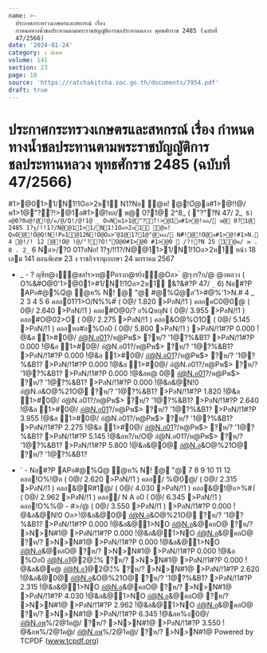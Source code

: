 ```yaml
---
name: >-
  ประกาศกระทรวงเกษตรและสหกรณ์ เรื่อง
  กำหนดทางน้ำชลประทานตามพระราชบัญญัติการชลประทานหลวง พุทธศักราช 2485 (ฉบับที่
  47/2566)
date: '2024-01-24'
category: ง พิเศษ
volume: 141
section: 23
page: 18
source: 'https://ratchakitcha.soc.go.th/documents/7954.pdf'
draft: true
---
```


# ประกาศกระทรวงเกษตรและสหกรณ์ เรื่อง กำหนดทางน้ำชลประทานตามพระราชบัญญัติการชลประทานหลวง พุทธศักราช 2485 (ฉบับที่ 47/2566)

#1>@01>1/N1!1Oล>2ห1์ N1?Nอ ํ@ห! @!Oํ@ล#1>@!!@/พ1>1@"??!>@1ล#1>@!หล/ พ@ 0?1@ 2^8_ ( "?"?N 47/ 2_` 6) อ@0?0อํ@!@!@/ค/@/Q!/@!1@ _ OหNพ1>1@"??!>@1ล#1>@!หล/ พ@ 0?1@ 2485 1?ฐ/!!1?/N@@11>1/N1!1Oล>2ห1์ ํ@ห! QหO@!Oํ@Q!N!Pค1@12N!Oํ@Oล>"ํ@1@1?1@"@พล/ N#็!@!Oํ@ล#1>@!#1>N. 4 ํ@!/! 12 @!Oํ@ !@/"??O!"O@0#1>@0 #1>@0  /?!?N 25 1@ค/ พ . 0 . 2_` 6 Nล>/?0 01?อNอ! 1?ฐ/!!1?/N@@11>1/N1!1Oล>2ห1์ หน้า 18 เลม 141 ตอนพิเศษ 23 ง ราชกิจจานุเบกษา 24 มกราคม 2567

- _ - ? ญชีท@ง้ํ@ชล!ร>ท@Pครงก@ร0่ง้ํ@Oล> ํ @รุงร?ก/@ @งพลวง ( O%&#O@0'1>@01>#1/N1!1Oล>2ห1์ &?&#?P 47/ `_` 6) Nล#?P APอ#@%Qํ@ ํ@ห% N! @ "@ #@%Qํ@ล'1>#@%'1>N.# 4 _ 2 3 4 5 6 คลอ01?1>O/N%%#์ ( 0@/ 1.820 >PลN/!1 ) คลอคC0@0@ ( 0@/ 2.640 >PลN/!1 ) คลอ#O@0/? อ%QหญN ( 0@/ 3.955 >PลN/!1 ) คลอ#O@02>O ( 0@/ 2.275 >PลN/!1 ) คลอ&O@%O1O ( 0@/ 5.145 >PลN/!1 ) คลอหอ#อ%Oอ0 ( 0@/ 5.800 >PลN/!1 ) >PลN/!1#?P 0.000 !ํ@&ล 1>#0@/ อํ@N.อ01?/ห@Pพ$> ?ห/? '1@?%&B1? >PลN/!1#?P 0.000 !ํ@&ล 1>#0@/ อํ@N.อ01?/ห@Pพ$> ?ห/? '1@?%&B1? >PลN/!1#?P 0.000 !ํ@&ล 1>#0@/ อํ@N.อ01?/ห@Pพ$> ?ห/? '1@?%&B1? >PลN/!1#?P 0.000 !ํ@&ล 1>#0@/ อํ@N.อ01?/ห@Pพ$> ?ห/? '1@?%&B1? >PลN/!1#?P 0.000 !ํ@&ลห@ 0@ อํ@N.อ01?/ห@Pพ$> ?ห/? '1@?%&B1? >PลN/!1#?P 0.000 !ํ@&ล&@N!0 อํ@N.อ&O@%21O@ ?ห/? '1@?%&B1? >PลN/!1#?P 1.820 !ํ@&ล 1>#0@/ อํ@N.อ01?/ห@Pพ$> ?ห/? '1@?%&B1? >PลN/!1#?P 2.640 !ํ@&ล 1>#0@/ อํ@N.อ01?/ห@Pพ$> ?ห/? '1@?%&B1? >PลN/!1#?P 3.955 !ํ@&ล 1>#0@/ อํ@N.อ01?/ห@Pพ$> ?ห/? '1@?%&B1? >PลN/!1#?P 2.275 !ํ@&ล 1>#0@/ อํ@N.อ01?/ห@Pพ$> ?ห/? '1@?%&B1? >PลN/!1#?P 5.145 !ํ@&ลห?/ห/O@ อํ@N.อ01?/ห@Pพ$> ?ห/? '1@?%&B1? >PลN/!1#?P 5.800 !ํ@&ล&@0@ อํ@N.อ&O@%21O@ ?ห/? '1@?%&B1?

- ` - Nล#?P APอ#@%Qํ@ ํ@ห% N! @ "@ 7 8 9 10 11 12 คลอ!O%!@ล ( 0@/ 2.620 >PลN/!1 ) คลอ/ %@0@/ ( 0@/ 2.315 >PลN/!1 ) คลอ&@R#1@/ ( 0@/ 4.030 >PลN/!1 ) คลอ&@!@อ>%#1์ ( 0@/ 2.962 >PลN/!1 ) คลอ/ N A อ0 ( 0@/ 6.345 >PลN/!1 ) คลอ!O%%@ - #>/@ ( 0@/ 3.550 >PลN/!1 ) >PลN/!1#?P 0.000 !ํ@&ล&@N!0 Oล>!ํ@&ล&@0@ อํ@N.อ&O@%21O@ ?ห/? '1@?%&B1? >PลN/!1#?P 0.000 !ํ@&ล&@1>NO อํ@N.อ&@คลO@ ?ห/? >N>N#1@ >PลN/!1#?P 0.000 !ํ@&ล&@1>NO อํ@N.อ&@คลO@ ?ห/? >N>N#1@ >PลN/!1#?P 0.000 !ํ@&ล&@1>NO อํ@N.อ&@คลO@ ?ห/? >N>N#1@ >PลN/!1#?P 0.000 !ํ@&ล %Oอ0 อํ@N.อ1@2@2์% ?ห/? >N>N#1@ >PลN/!1#?P 0.000 !ํ@&ล&@ค@ อํ@N.อ1@2@2์% ?ห/? >N>N#1@ >PลN/!1#?P 2.620 !ํ@&ล&@0@ อํ@N.อ&O@%21O@ ?ห/? '1@?%&B1? >PลN/!1#?P 2.315 !ํ@&ล&@1>NO อํ@N.อ&@คลO@ ?ห/? >N>N#1@ >PลN/!1#?P 4.030 !ํ@&ล&@1>NO อํ@N.อ&@คลO@ ?ห/? >N>N#1@ >PลN/!1#?P 2.962 !ํ@&ล&@1>NO อํ@N.อ&@คลO@ ?ห/? >N>N#1@ >PลN/!1#?P 6.345 !ํ@&ลห%อ0@/ อํ@N.อพ%/2@1ค@/ ?ห/? >N>N#1@ >PลN/!1#?P 3.550 !ํ@&ลพ%/2@1ค@/ อํ@N.อพ%/2@1ค@/ ?ห/? >N>N#1@ Powered by TCPDF (www.tcpdf.org)
